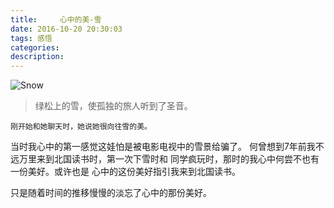 ```yaml
---
title:     心中的美-雪
date: 2016-10-20 20:30:03
tags: 感悟
categories:
description:
---
```

![Snow](/images/snow.png)
> 绿松上的雪，使孤独的旅人听到了圣音。

    刚开始和她聊天时，她说她很向往雪的美。
当时我心中的第一感觉这娃怕是被电影电视中的雪景给骗了。
何曾想到7年前我不远万里来到北国读书时，第一次下雪时和
同学疯玩时，那时的我心中何尝不也有一份美好。或许也是
心中的这份美好指引我来到北国读书。

只是随着时间的推移慢慢的淡忘了心中的那份美好。
